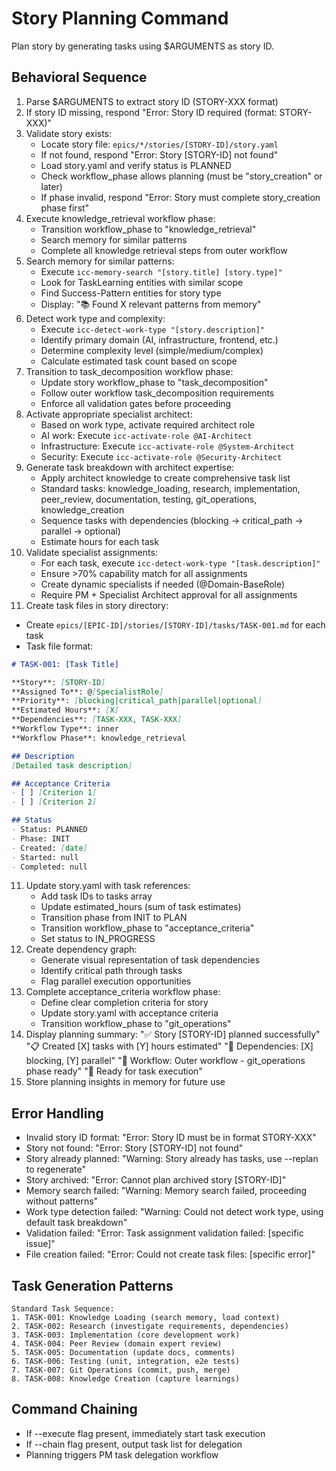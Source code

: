 # Story Planning Command

Plan story by generating tasks using $ARGUMENTS as story ID.

## Behavioral Sequence
1. Parse $ARGUMENTS to extract story ID (STORY-XXX format)
2. If story ID missing, respond "Error: Story ID required (format: STORY-XXX)"
3. Validate story exists:
   - Locate story file: `epics/*/stories/[STORY-ID]/story.yaml`
   - If not found, respond "Error: Story [STORY-ID] not found"
   - Load story.yaml and verify status is PLANNED
   - Check workflow_phase allows planning (must be "story_creation" or later)
   - If phase invalid, respond "Error: Story must complete story_creation phase first"
4. Execute knowledge_retrieval workflow phase:
   - Transition workflow_phase to "knowledge_retrieval"
   - Search memory for similar patterns
   - Complete all knowledge retrieval steps from outer workflow
5. Search memory for similar patterns:
   - Execute `icc-memory-search "[story.title] [story.type]"`
   - Look for TaskLearning entities with similar scope
   - Find Success-Pattern entities for story type
   - Display: "📚 Found X relevant patterns from memory"
5. Detect work type and complexity:
   - Execute `icc-detect-work-type "[story.description]"`
   - Identify primary domain (AI, infrastructure, frontend, etc.)
   - Determine complexity level (simple/medium/complex)
   - Calculate estimated task count based on scope
6. Transition to task_decomposition workflow phase:
   - Update story workflow_phase to "task_decomposition"
   - Follow outer workflow task_decomposition requirements
   - Enforce all validation gates before proceeding
7. Activate appropriate specialist architect:
   - Based on work type, activate required architect role
   - AI work: Execute `icc-activate-role @AI-Architect`
   - Infrastructure: Execute `icc-activate-role @System-Architect`
   - Security: Execute `icc-activate-role @Security-Architect`
8. Generate task breakdown with architect expertise:
   - Apply architect knowledge to create comprehensive task list
   - Standard tasks: knowledge_loading, research, implementation, peer_review, documentation, testing, git_operations, knowledge_creation
   - Sequence tasks with dependencies (blocking → critical_path → parallel → optional)
   - Estimate hours for each task
9. Validate specialist assignments:
   - For each task, execute `icc-detect-work-type "[task.description]"`
   - Ensure >70% capability match for all assignments
   - Create dynamic specialists if needed (@Domain-BaseRole)
   - Require PM + Specialist Architect approval for all assignments
10. Create task files in story directory:
   - Create `epics/[EPIC-ID]/stories/[STORY-ID]/tasks/TASK-001.md` for each task
   - Task file format:
   ```markdown
   # TASK-001: [Task Title]
   
   **Story**: [STORY-ID]
   **Assigned To**: @[SpecialistRole]
   **Priority**: [blocking|critical_path|parallel|optional]
   **Estimated Hours**: [X]
   **Dependencies**: [TASK-XXX, TASK-XXX]
   **Workflow Type**: inner
   **Workflow Phase**: knowledge_retrieval
   
   ## Description
   [Detailed task description]
   
   ## Acceptance Criteria
   - [ ] [Criterion 1]
   - [ ] [Criterion 2]
   
   ## Status
   - Status: PLANNED
   - Phase: INIT
   - Created: [date]
   - Started: null
   - Completed: null
   ```
11. Update story.yaml with task references:
    - Add task IDs to tasks array
    - Update estimated_hours (sum of task estimates)
    - Transition phase from INIT to PLAN
    - Transition workflow_phase to "acceptance_criteria"
    - Set status to IN_PROGRESS
12. Create dependency graph:
    - Generate visual representation of task dependencies
    - Identify critical path through tasks
    - Flag parallel execution opportunities
13. Complete acceptance_criteria workflow phase:
    - Define clear completion criteria for story
    - Update story.yaml with acceptance criteria
    - Transition workflow_phase to "git_operations"
14. Display planning summary:
    "✅ Story [STORY-ID] planned successfully"
    "📋 Created [X] tasks with [Y] hours estimated"
    "🔗 Dependencies: [X] blocking, [Y] parallel"
    "🔄 Workflow: Outer workflow - git_operations phase ready"
    "🎯 Ready for task execution"
15. Store planning insights in memory for future use

## Error Handling
- Invalid story ID format: "Error: Story ID must be in format STORY-XXX"
- Story not found: "Error: Story [STORY-ID] not found"
- Story already planned: "Warning: Story already has tasks, use --replan to regenerate"
- Story archived: "Error: Cannot plan archived story [STORY-ID]"
- Memory search failed: "Warning: Memory search failed, proceeding without patterns"
- Work type detection failed: "Warning: Could not detect work type, using default task breakdown"
- Validation failed: "Error: Task assignment validation failed: [specific issue]"
- File creation failed: "Error: Could not create task files: [specific error]"

## Task Generation Patterns
```
Standard Task Sequence:
1. TASK-001: Knowledge Loading (search memory, load context)
2. TASK-002: Research (investigate requirements, dependencies)
3. TASK-003: Implementation (core development work)
4. TASK-004: Peer Review (domain expert review)
5. TASK-005: Documentation (update docs, comments)
6. TASK-006: Testing (unit, integration, e2e tests)
7. TASK-007: Git Operations (commit, push, merge)
8. TASK-008: Knowledge Creation (capture learnings)
```

## Command Chaining
- If --execute flag present, immediately start task execution
- If --chain flag present, output task list for delegation
- Planning triggers PM task delegation workflow